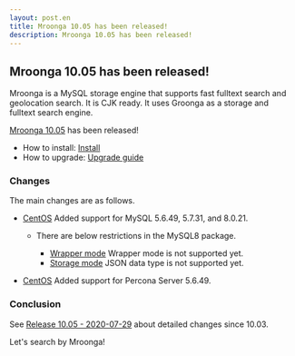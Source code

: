 ```yaml
---
layout: post.en
title: Mroonga 10.05 has been released!
description: Mroonga 10.05 has been released!
---
```


## Mroonga 10.05 has been released!

Mroonga is a MySQL storage engine that supports fast fulltext search
and geolocation search. It is CJK ready. It uses Groonga as a storage
and fulltext search engine.

[Mroonga 10.05](/docs/news.html#release-10-05) has been released!

* How to install: [Install](/docs/install.html)
* How to upgrade: [Upgrade guide](/docs/upgrade.html)

### Changes

The main changes are as follows.

* [CentOS](/docs/install/centos) Added support for MySQL 5.6.49, 5.7.31, and 8.0.21.

  * There are below restrictions in the MySQL8 package.

    * [Wrapper mode](/docs/tutorial/wrapper.html) Wrapper mode is not supported yet.
    * [Storage mode](/docs//tutorial/storage.html) JSON data type is not supported yet.

* [CentOS](/docs/install/centos) Added support for Percona Server 5.6.49.

### Conclusion

See [Release 10.05 - 2020-07-29](/docs/news.html#release-10-05) about detailed changes since 10.03.

Let's search by Mroonga!
